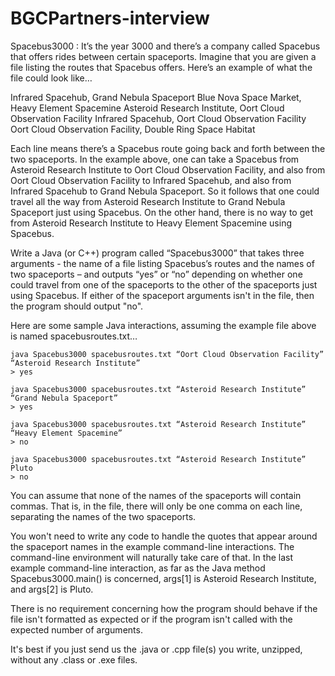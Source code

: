 # BGCPartners-interview

Spacebus3000 : It’s the year 3000 and there’s a company called Spacebus that offers rides between certain spaceports. Imagine that you are given a file listing the routes that Spacebus offers. Here’s an example of what the file could look like…

Infrared Spacehub, Grand Nebula Spaceport
Blue Nova Space Market, Heavy Element Spacemine
Asteroid Research Institute, Oort Cloud Observation Facility
Infrared Spacehub, Oort Cloud Observation Facility
Oort Cloud Observation Facility, Double Ring Space Habitat

Each line means there’s a Spacebus route going back and forth between the two spaceports. In the example above, one can take a Spacebus from Asteroid Research Institute to Oort Cloud Observation Facility, and also from Oort Cloud Observation Facility to Infrared Spacehub, and also from Infrared Spacehub to Grand Nebula Spaceport. So it follows that one could travel all the way from Asteroid Research Institute to Grand Nebula Spaceport just using Spacebus. On the other hand, there is no way to get from Asteroid Research Institute to Heavy Element Spacemine using Spacebus.

Write a Java (or C++) program called “Spacebus3000” that takes three arguments - the name of a file listing Spacebus’s routes and the names of two spaceports – and outputs “yes” or “no” depending on whether one could travel from one of the spaceports to the other of the spaceports just using Spacebus. If either of the spaceport arguments isn't in the file, then the program should output "no".

Here are some sample Java interactions, assuming the example file above is named spacebusroutes.txt…

    java Spacebus3000 spacebusroutes.txt “Oort Cloud Observation Facility” “Asteroid Research Institute”
    > yes

    java Spacebus3000 spacebusroutes.txt “Asteroid Research Institute” “Grand Nebula Spaceport”
    > yes

    java Spacebus3000 spacebusroutes.txt “Asteroid Research Institute” “Heavy Element Spacemine”
    > no

    java Spacebus3000 spacebusroutes.txt “Asteroid Research Institute” Pluto
    > no

You can assume that none of the names of the spaceports will contain commas. That is, in the file, there will only be one comma on each line, separating the names of the two spaceports. 

You won't need to write any code to handle the quotes that appear around the spaceport names in the example command-line interactions. The command-line environment will naturally take care of that. In the last example command-line interaction, as far as the Java method Spacebus3000.main() is concerned, args[1] is Asteroid Research Institute, and args[2] is Pluto.

There is no requirement concerning how the program should behave if the file isn't formatted as expected or if the program isn't called with the expected number of arguments.

It's best if you just send us the .java or .cpp file(s) you write, unzipped, without any .class or .exe files.

